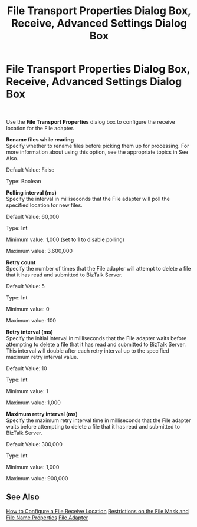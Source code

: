﻿---
title: File Transport Properties Dialog Box, Receive, Advanced Settings Dialog Box
TOCTitle: File Transport Properties Dialog Box, Receive, Advanced Settings Dialog Box
ms:assetid: 2f67a63c-57f2-4ba9-af7c-151817c32c97
ms:mtpsurl: https://msdn.microsoft.com/en-us/library/Aa559438(v=BTS.80)
ms:contentKeyID: 51527082
ms.date: 08/30/2017
mtps_version: v=BTS.80
f1_keywords:
- bts10.adaptors.file.transport.receive.advanced
---

# File Transport Properties Dialog Box, Receive, Advanced Settings Dialog Box

 

Use the **File Transport Properties** dialog box to configure the receive location for the File adapter.

**Rename files while reading**  
Specify whether to rename files before picking them up for processing. For more information about using this option, see the appropriate topics in See Also.

Default Value: False

Type: Boolean

**Polling interval (ms)**  
Specify the interval in milliseconds that the File adapter will poll the specified location for new files.

Default Value: 60,000

Type: Int

Minimum value: 1,000 (set to 1 to disable polling)

Maximum value: 3,600,000

**Retry count**  
Specify the number of times that the File adapter will attempt to delete a file that it has read and submitted to BizTalk Server.

Default Value: 5

Type: Int

Minimum value: 0

Maximum value: 100

**Retry interval (ms)**  
Specify the initial interval in milliseconds that the File adapter waits before attempting to delete a file that it has read and submitted to BizTalk Server. This interval will double after each retry interval up to the specified maximum retry interval value.

Default Value: 10

Type: Int

Minimum value: 1

Maximum value: 1,000

**Maximum retry interval (ms)**  
Specify the maximum retry interval time in milliseconds that the File adapter waits before attempting to delete a file that it has read and submitted to BizTalk Server.

Default Value: 300,000

Type: Int

Minimum value: 1,000

Maximum value: 900,000

## See Also

[How to Configure a File Receive Location](https://msdn.microsoft.com/en-us/library/aa547108\(v=bts.80\))  
[Restrictions on the File Mask and File Name Properties](https://msdn.microsoft.com/en-us/library/aa578688\(v=bts.80\))  
[File Adapter](https://msdn.microsoft.com/en-us/library/aa561615\(v=bts.80\))

